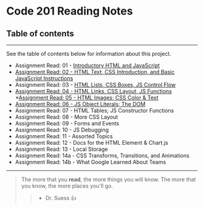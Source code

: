# Code 201 Reading Notes

## Table of contents
---
See the table of contents below for information about this project.

* Assignment Read: 01 - [Introductory HTML and JavaScript](https://github.com/gina305/Reading-Notes/blob/main/Reading%20Journals/class-01.md)
* [Assignment Read: 02 - HTML Text, CSS Introduction, and Basic JavaScript Instructions](https://github.com/gina305/Reading-Notes/blob/main/Reading%20Journals/class-02.md)
* Assignment Read: 03 - [HTML Lists, CSS Boxes, JS Control Flow](https://github.com/gina305/Reading-Notes/blob/main/Reading%20Journals/class-03.md)
* [Assignment Read: 04 - HTML Links, CSS Layout, JS Functions](https://github.com/gina305/Reading-Notes/blob/main/Reading%20Journals/class-04.md)
*[Assignment Read: 05 - HTML Images; CSS Color & Text](https://github.com/gina305/Reading-Notes/blob/main/Reading%20Journals/class-05.md)
* [Assignment Read: 06 - JS Object Literals; The DOM](https://github.com/gina305/Reading-Notes/blob/main/Reading%20Journals/class-06.md) 
* Assignment Read: 07 - HTML Tables; JS Constructor Functions
* Assignment Read: 08 - More CSS Layout
* Assignment Read: 09 - Forms and Events
* Assignment Read: 10 - JS Debugging
* Assignment Read: 11 - Assorted Topics
* Assignment Read: 12 - Docs for the HTML Element & Chart.js
* Assignment Read: 13 - Local Storage
* Assignment Read: 14a - CSS Transforms, Transitions, and Animations
* Assignment Read: 14b - What Google Learned About Teams

__________________________________________________________________

> The more that you **read**, the more things you will know. The more that you know, the more places you'll go. 
>> - Dr. Suess :+1:
